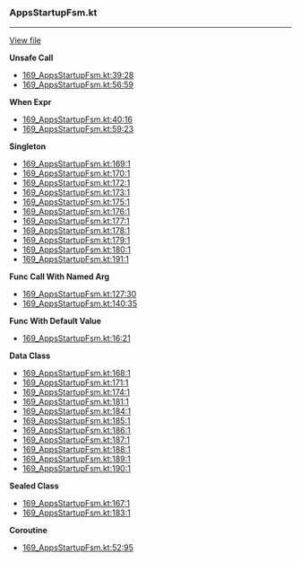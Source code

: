 ### AppsStartupFsm.kt
---
[View file](../files/169_AppsStartupFsm.kt)

**Unsafe Call**

 - [169_AppsStartupFsm.kt:39:28](../files/169_AppsStartupFsm.kt#L39)
 - [169_AppsStartupFsm.kt:56:59](../files/169_AppsStartupFsm.kt#L56)

**When Expr**

 - [169_AppsStartupFsm.kt:40:16](../files/169_AppsStartupFsm.kt#L40)
 - [169_AppsStartupFsm.kt:59:23](../files/169_AppsStartupFsm.kt#L59)

**Singleton**

 - [169_AppsStartupFsm.kt:169:1](../files/169_AppsStartupFsm.kt#L169)
 - [169_AppsStartupFsm.kt:170:1](../files/169_AppsStartupFsm.kt#L170)
 - [169_AppsStartupFsm.kt:172:1](../files/169_AppsStartupFsm.kt#L172)
 - [169_AppsStartupFsm.kt:173:1](../files/169_AppsStartupFsm.kt#L173)
 - [169_AppsStartupFsm.kt:175:1](../files/169_AppsStartupFsm.kt#L175)
 - [169_AppsStartupFsm.kt:176:1](../files/169_AppsStartupFsm.kt#L176)
 - [169_AppsStartupFsm.kt:177:1](../files/169_AppsStartupFsm.kt#L177)
 - [169_AppsStartupFsm.kt:178:1](../files/169_AppsStartupFsm.kt#L178)
 - [169_AppsStartupFsm.kt:179:1](../files/169_AppsStartupFsm.kt#L179)
 - [169_AppsStartupFsm.kt:180:1](../files/169_AppsStartupFsm.kt#L180)
 - [169_AppsStartupFsm.kt:191:1](../files/169_AppsStartupFsm.kt#L191)

**Func Call With Named Arg**

 - [169_AppsStartupFsm.kt:127:30](../files/169_AppsStartupFsm.kt#L127)
 - [169_AppsStartupFsm.kt:140:35](../files/169_AppsStartupFsm.kt#L140)

**Func With Default Value**

 - [169_AppsStartupFsm.kt:16:21](../files/169_AppsStartupFsm.kt#L16)

**Data Class**

 - [169_AppsStartupFsm.kt:168:1](../files/169_AppsStartupFsm.kt#L168)
 - [169_AppsStartupFsm.kt:171:1](../files/169_AppsStartupFsm.kt#L171)
 - [169_AppsStartupFsm.kt:174:1](../files/169_AppsStartupFsm.kt#L174)
 - [169_AppsStartupFsm.kt:181:1](../files/169_AppsStartupFsm.kt#L181)
 - [169_AppsStartupFsm.kt:184:1](../files/169_AppsStartupFsm.kt#L184)
 - [169_AppsStartupFsm.kt:185:1](../files/169_AppsStartupFsm.kt#L185)
 - [169_AppsStartupFsm.kt:186:1](../files/169_AppsStartupFsm.kt#L186)
 - [169_AppsStartupFsm.kt:187:1](../files/169_AppsStartupFsm.kt#L187)
 - [169_AppsStartupFsm.kt:188:1](../files/169_AppsStartupFsm.kt#L188)
 - [169_AppsStartupFsm.kt:189:1](../files/169_AppsStartupFsm.kt#L189)
 - [169_AppsStartupFsm.kt:190:1](../files/169_AppsStartupFsm.kt#L190)

**Sealed Class**

 - [169_AppsStartupFsm.kt:167:1](../files/169_AppsStartupFsm.kt#L167)
 - [169_AppsStartupFsm.kt:183:1](../files/169_AppsStartupFsm.kt#L183)

**Coroutine**

 - [169_AppsStartupFsm.kt:52:95](../files/169_AppsStartupFsm.kt#L52)
